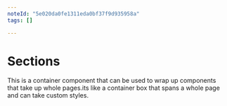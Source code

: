 ```yaml
---
noteId: "5e020da0fe1311eda0bf37f9d935958a"
tags: []

---
```


# Sections
This is a container component that can be used to wrap up components that take up whole pages.its like a container box that spans a whole page and can take custom styles.